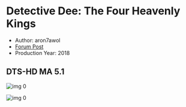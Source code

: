 # Detective Dee: The Four Heavenly Kings

* Author: aron7awol
* [Forum Post](https://www.avsforum.com/threads/bass-eq-for-filtered-movies.2995212/post-57104122)
* Production Year: 2018

## DTS-HD MA 5.1

![img 0](https://i.imgur.com/YmYh6FT.jpg)

![img 0](https://i.imgur.com/v6nnXgq.jpg)

